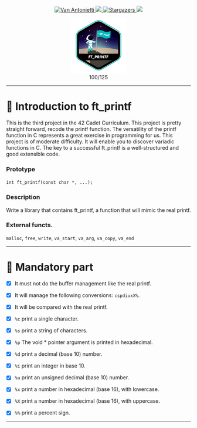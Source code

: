 <p align="center">
  <a href="https://www.linkedin.com/in/vanantonietti/">
    <img alt="Van Antonietti" src="https://img.shields.io/badge/-Van Antonietti-682998?style=flat&logo=Linkedin&logoColor=white" />
  </a>

  <a aria-label="Completed" href="https://www.42sp.org.br/">
    <img src="https://img.shields.io/badge/42.sp-PRINTF-682998?logo="></img>
  </a>

  <a href="https://github.com/VanAntonietti/42-ft_printf/stargazers">
    <img alt="Stargazers" src="https://img.shields.io/github/stars/VanAntonietti/42-ft_printf?color=682998&logo=github">
  </a>

  <a href="https://github.com/VanAntonietti/42-ft_printf/commits/main">
    <img src="https://img.shields.io/github/last-commit/VanAntonietti/42-ft_printf?color=682998">
  </a>
</p>
<p align="center">
  <a href="https://github.com/VanAntonietti/42-ft_printf">
    <img src="https://github.com/VanAntonietti/VanAntonietti/raw/main/img/ft_printf.png" alt="PRINTF 100/125">
  </a>
  <br>
  100/125
</p>

---

# 🚀 Introduction to ft_printf

This is the third project in the 42 Cadet Curriculum. This project is pretty straight forward, recode the printf function.
The versatility of the printf function in C represents a great exercise in programming for us. This project is of moderate difficulty. It will enable you to discover variadic functions in C. The key to a successful ft_printf is a well-structured and good extensible code.


### Prototype
`int ft_printf(const char *, ...);`
### Description
Write a library that contains ft_printf, a function that will mimic the real printf.
### External functs.
`malloc`, `free`, `write`, `va_start`, `va_arg`, `va_copy`, `va_end`

---

# :bookmark_tabs: Mandatory part

- [x] It must not do the buffer management like the real printf.
- [x] It will manage the following conversions: `cspdiuxX%`.
- [x] It will be compared with the real printf.
- [x] `%c` print a single character.
- [x] `%s` print a string of characters.
- [x] `%p` The void * pointer argument is printed in hexadecimal.
- [x] `%d` print a decimal (base 10) number.
- [x] `%i` print an integer in base 10.
- [x] `%u` print an unsigned decimal (base 10) number.
- [x] `%x` print a number in hexadecimal (base 16), with lowercase.
- [x] `%X` print a number in hexadecimal (base 16), with uppercase.
- [x] `%%` print a percent sign.



---
